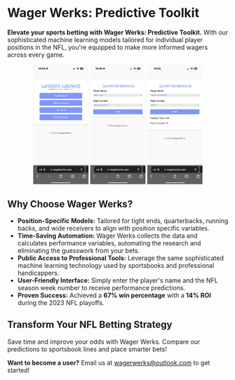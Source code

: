 # Wager Werks: Predictive Toolkit
**Elevate your sports betting with Wager Werks: Predictive Toolkit.** With our sophisticated machine learning models tailored for individual player positions in the NFL, you're equipped to make more informed wagers across every game.

<p align="center">
  <img src="./IMG_3227.png" alt="Wager Werks Screenshot 1" width="25%">
  <img src="./IMG_3228.png" alt="Wager Werks Screenshot 2" width="25%">
  <img src="./IMG_3229.png" alt="Wager Werks Screenshot 3" width="25%">
</p>

## Why Choose Wager Werks?

- **Position-Specific Models:** Tailored for tight ends, quarterbacks, running backs, and wide receivers to align with position specific variables.
- **Time-Saving Automation:** Wager Werks collects the data and calculates performance variables, automating the research and eliminating the guesswork from your bets.
- **Public Access to Professional Tools:** Leverage the same sophisticated machine learning technology used by sportsbooks and professional handicappers.
- **User-Friendly Interface:** Simply enter the player's name and the NFL season week number to receive performance predictions.
- **Proven Success:** Achieved a **67% win percentage** with a **14% ROI** during the 2023 NFL playoffs.

## Transform Your NFL Betting Strategy

Save time and improve your odds with Wager Werks. Compare our predictions to sportsbook lines and place smarter bets!

**Want to become a user?** Email us at [wagerwerks@outlook.com](mailto:wagerwerks@outlook.com) to get started!
